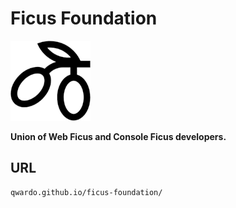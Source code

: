 # Ficus Foundation
![](images/ficus-foundation-icon.png)

**Union of Web Ficus and Console Ficus developers.**

## URL
```
qwardo.github.io/ficus-foundation/
```
